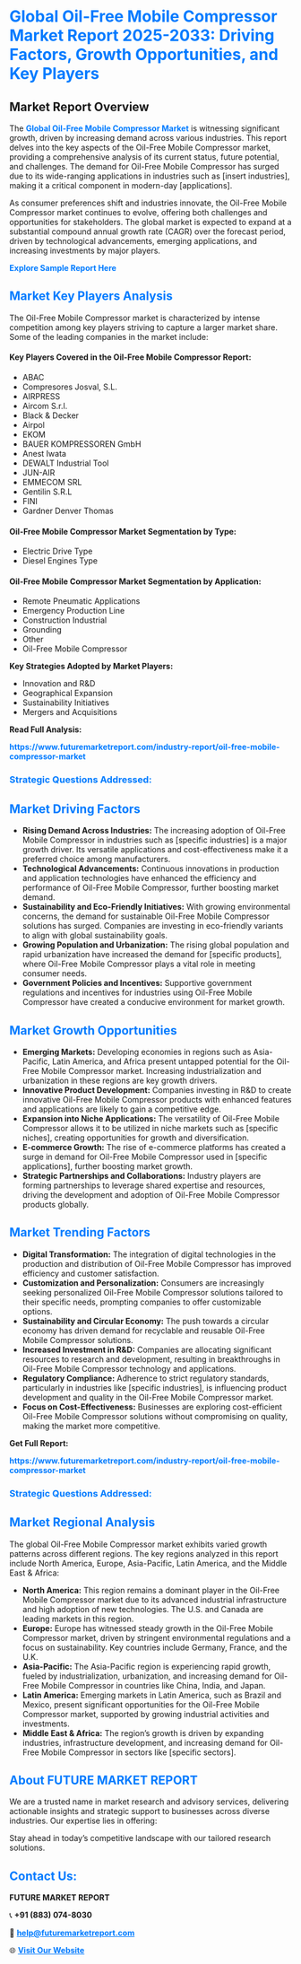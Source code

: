 <h1 style="color: #007BFF;">Global Oil-Free Mobile Compressor Market Report 2025-2033: Driving Factors, Growth Opportunities, and Key Players</h1>

<section id="overview">
<h2>Market Report Overview</h2>
<p>The <a href="https://www.futuremarketreport.com/industry-report/oil-free-mobile-compressor-market" style="color: #007BFF; text-decoration: none;"><strong>Global Oil-Free Mobile Compressor Market</strong></a> is witnessing significant growth, driven by increasing demand across various industries. This report delves into the key aspects of the Oil-Free Mobile Compressor market, providing a comprehensive analysis of its current status, future potential, and challenges. The demand for Oil-Free Mobile Compressor has surged due to its wide-ranging applications in industries such as [insert industries], making it a critical component in modern-day [applications].</p>
<p>As consumer preferences shift and industries innovate, the Oil-Free Mobile Compressor market continues to evolve, offering both challenges and opportunities for stakeholders. The global market is expected to expand at a substantial compound annual growth rate (CAGR) over the forecast period, driven by technological advancements, emerging applications, and increasing investments by major players.</p>
</section>

<section id="overview">
<p><a href="https://www.futuremarketreport.com/request-sample/reportId=124360" style="color: #007BFF; text-decoration: none;"><strong>Explore Sample Report Here</strong></a></p>
</section>

<section id="key-players">
<h2 style="color: #007BFF;">Market Key Players Analysis</h2>
<p>The Oil-Free Mobile Compressor market is characterized by intense competition among key players striving to capture a larger market share. Some of the leading companies in the market include:</p>
<h4>Key Players Covered in the Oil-Free Mobile Compressor Report:</h4>
<ul><li>ABAC</li><li>Compresores Josval, S.L.</li><li>AIRPRESS</li><li>Aircom S.r.l.</li><li>Black &amp; Decker</li><li>Airpol</li><li>EKOM</li><li>BAUER KOMPRESSOREN GmbH</li><li>Anest Iwata</li><li>DEWALT Industrial Tool</li><li>JUN-AIR</li><li>EMMECOM SRL</li><li>Gentilin S.R.L</li><li>FINI</li><li>Gardner Denver Thomas</li></ul>
<h4>Oil-Free Mobile Compressor Market Segmentation by Type:</h4>
<ul><li>Electric Drive Type</li><li>Diesel Engines Type</li></ul>

<h4>Oil-Free Mobile Compressor Market Segmentation by Application:</h4>
<ul><li>Remote Pneumatic Applications</li><li>Emergency Production Line</li><li>Construction Industrial</li><li>Grounding</li><li>Other</li><li>Oil-Free Mobile Compressor</li></ul>
<p><strong>Key Strategies Adopted by Market Players:</strong></p>
<ul>
<li>Innovation and R&D</li>
<li>Geographical Expansion</li>
<li>Sustainability Initiatives</li>
<li>Mergers and Acquisitions</li>
</ul>
</section>

<section>
<p><strong>Read Full Analysis: </strong></p><a href="https://www.futuremarketreport.com/industry-report/oil-free-mobile-compressor-market" style="color: #007BFF; text-decoration: none;"><strong>https://www.futuremarketreport.com/industry-report/oil-free-mobile-compressor-market</strong></a>
<h3 style="color: #007BFF;">Strategic Questions Addressed:</h3>
</section>

<section id="driving-factors">
<h2 style="color: #007BFF;">Market Driving Factors</h2>
<ul>
<li><strong>Rising Demand Across Industries:</strong> The increasing adoption of Oil-Free Mobile Compressor in industries such as [specific industries] is a major growth driver. Its versatile applications and cost-effectiveness make it a preferred choice among manufacturers.</li>
<li><strong>Technological Advancements:</strong> Continuous innovations in production and application technologies have enhanced the efficiency and performance of Oil-Free Mobile Compressor, further boosting market demand.</li>
<li><strong>Sustainability and Eco-Friendly Initiatives:</strong> With growing environmental concerns, the demand for sustainable Oil-Free Mobile Compressor solutions has surged. Companies are investing in eco-friendly variants to align with global sustainability goals.</li>
<li><strong>Growing Population and Urbanization:</strong> The rising global population and rapid urbanization have increased the demand for [specific products], where Oil-Free Mobile Compressor plays a vital role in meeting consumer needs.</li>
<li><strong>Government Policies and Incentives:</strong> Supportive government regulations and incentives for industries using Oil-Free Mobile Compressor have created a conducive environment for market growth.</li>
</ul>
</section>

<section id="growth-opportunities">
<h2 style="color: #007BFF;">Market Growth Opportunities</h2>
<ul>
<li><strong>Emerging Markets:</strong> Developing economies in regions such as Asia-Pacific, Latin America, and Africa present untapped potential for the Oil-Free Mobile Compressor market. Increasing industrialization and urbanization in these regions are key growth drivers.</li>
<li><strong>Innovative Product Development:</strong> Companies investing in R&D to create innovative Oil-Free Mobile Compressor products with enhanced features and applications are likely to gain a competitive edge.</li>
<li><strong>Expansion into Niche Applications:</strong> The versatility of Oil-Free Mobile Compressor allows it to be utilized in niche markets such as [specific niches], creating opportunities for growth and diversification.</li>
<li><strong>E-commerce Growth:</strong> The rise of e-commerce platforms has created a surge in demand for Oil-Free Mobile Compressor used in [specific applications], further boosting market growth.</li>
<li><strong>Strategic Partnerships and Collaborations:</strong> Industry players are forming partnerships to leverage shared expertise and resources, driving the development and adoption of Oil-Free Mobile Compressor products globally.</li>
</ul>
</section>

<section id="trending-factors">
<h2 style="color: #007BFF;">Market Trending Factors</h2>
<ul>
<li><strong>Digital Transformation:</strong> The integration of digital technologies in the production and distribution of Oil-Free Mobile Compressor has improved efficiency and customer satisfaction.</li>
<li><strong>Customization and Personalization:</strong> Consumers are increasingly seeking personalized Oil-Free Mobile Compressor solutions tailored to their specific needs, prompting companies to offer customizable options.</li>
<li><strong>Sustainability and Circular Economy:</strong> The push towards a circular economy has driven demand for recyclable and reusable Oil-Free Mobile Compressor solutions.</li>
<li><strong>Increased Investment in R&D:</strong> Companies are allocating significant resources to research and development, resulting in breakthroughs in Oil-Free Mobile Compressor technology and applications.</li>
<li><strong>Regulatory Compliance:</strong> Adherence to strict regulatory standards, particularly in industries like [specific industries], is influencing product development and quality in the Oil-Free Mobile Compressor market.</li>
<li><strong>Focus on Cost-Effectiveness:</strong> Businesses are exploring cost-efficient Oil-Free Mobile Compressor solutions without compromising on quality, making the market more competitive.</li>
</ul>
</section>

<section>
<p><strong>Get Full Report: </strong></p><a href="https://www.futuremarketreport.com/industry-report/oil-free-mobile-compressor-market" style="color: #007BFF; text-decoration: none;"><strong>https://www.futuremarketreport.com/industry-report/oil-free-mobile-compressor-market</strong></a>
<h3 style="color: #007BFF;">Strategic Questions Addressed:</h3>
</section>


<section id="regional-analysis">
<h2 style="color: #007BFF;">Market Regional Analysis</h2>
<p>The global Oil-Free Mobile Compressor market exhibits varied growth patterns across different regions. The key regions analyzed in this report include North America, Europe, Asia-Pacific, Latin America, and the Middle East & Africa:</p>
<ul>
<li><strong>North America:</strong> This region remains a dominant player in the Oil-Free Mobile Compressor market due to its advanced industrial infrastructure and high adoption of new technologies. The U.S. and Canada are leading markets in this region.</li>
<li><strong>Europe:</strong> Europe has witnessed steady growth in the Oil-Free Mobile Compressor market, driven by stringent environmental regulations and a focus on sustainability. Key countries include Germany, France, and the U.K.</li>
<li><strong>Asia-Pacific:</strong> The Asia-Pacific region is experiencing rapid growth, fueled by industrialization, urbanization, and increasing demand for Oil-Free Mobile Compressor in countries like China, India, and Japan.</li>
<li><strong>Latin America:</strong> Emerging markets in Latin America, such as Brazil and Mexico, present significant opportunities for the Oil-Free Mobile Compressor market, supported by growing industrial activities and investments.</li>
<li><strong>Middle East & Africa:</strong> The region’s growth is driven by expanding industries, infrastructure development, and increasing demand for Oil-Free Mobile Compressor in sectors like [specific sectors].</li>
</ul>
</section>

<footer>
<h2 style="color: #007BFF;">About FUTURE MARKET REPORT</h2>
<p>We are a trusted name in market research and advisory services, delivering actionable insights and strategic support to businesses across diverse industries. Our expertise lies in offering:</p>

<p>Stay ahead in today’s competitive landscape with our tailored research solutions.</p>

<h2 style="color: #007BFF;">Contact Us:</h2>
<p><strong>FUTURE MARKET REPORT</strong></p>
<p>📞 <strong>+91 (883) 074-8030</strong></p>
<p>📧 <strong><a href="mailto:help@futuremarketreport.com" style="color: #007BFF;">help@futuremarketreport.com</a></strong></p>
<p>🌐 <strong><a href="https://www.futuremarketreport.com/" style="color: #007BFF;">Visit Our Website</a></strong></p>
</footer>